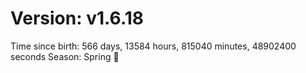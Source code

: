 # Version: v1.6.18
Time since birth: 566 days, 13584 hours, 815040 minutes, 48902400 seconds
Season: Spring 🌸
